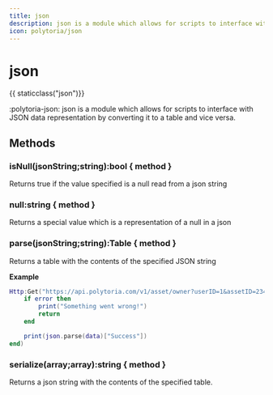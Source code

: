 ```yaml
---
title: json
description: json is a module which allows for scripts to interface with JSON data representation by converting it to a table and vice versa.
icon: polytoria/json
---
```


# json

{{ staticclass("json")}}

:polytoria-json: json is a module which allows for scripts to interface with JSON data representation by converting it to a table and vice versa.

## Methods

### isNull(jsonString;string):bool { method }

Returns true if the value specified is a null read from a json string

### null:string { method }

Returns a special value which is a representation of a null in a json

### parse(jsonString;string):Table { method }

Returns a table with the contents of the specified JSON string

**Example**

```lua
Http:Get("https://api.polytoria.com/v1/asset/owner?userID=1&assetID=234", function (data, error, errmsg)
    if error then
        print("Something went wrong!")
        return
    end

    print(json.parse(data)["Success"])
end)
```

### serialize(array;array):string { method }

Returns a json string with the contents of the specified table.
